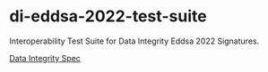 # di-eddsa-2022-test-suite
Interoperability Test Suite for Data Integrity Eddsa 2022 Signatures.

[Data Integrity Spec](https://w3c.github.io/vc-data-integrity/)
